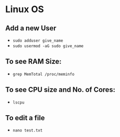 # Linux OS

Add a new User
-
- `sudo adduser give_name`
- `sudo usermod -aG sudo give_name`

To see RAM Size:
-
- `grep MemTotal /proc/meminfo`

To see CPU size and No. of Cores:
-
- `lscpu`

To edit a file 
-
- `nano test.txt`
